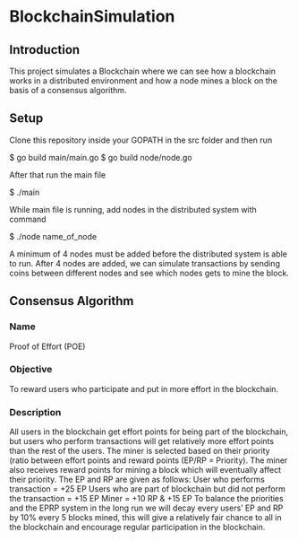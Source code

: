 # BlockchainSimulation

## Introduction

This project simulates a Blockchain where we can see how a blockchain works in a distributed environment and how a node mines a block on the basis of a consensus algorithm.

## Setup

Clone this repository inside your GOPATH in the src folder and then run

$ go build main/main.go
$ go build node/node.go

After that run the main file

$ ./main

While main file is running, add nodes in the distributed system with command

$ ./node name_of_node
  
A minimum of 4 nodes must be added before the distributed system is able to run. After 4 nodes are added, we can simulate transactions by sending coins between different nodes and see which nodes gets to mine the block.
  
## Consensus Algorithm
  
### Name
  
Proof of Effort (POE)
  
### Objective
  
To reward users who participate and put in more effort in the blockchain.
  
### Description
  
All users in the blockchain get effort points for being part of the blockchain, but users who perform transactions will get relatively more effort points than the rest of the users. The miner is selected based on their priority (ratio between effort points and reward points (EP/RP = Priority). The miner also receives reward points for mining a block which will eventually affect their priority. The EP and RP are given as follows:
User who performs transaction = +25 EP
Users who are part of blockchain but did not perform the transaction = +15 EP
Miner = +10 RP & +15 EP
To balance the priorities and the EPRP system in the long run we will decay every users’ EP and RP by 10% every 5 blocks mined, this will give a relatively fair chance to all in the blockchain and encourage regular participation in the blockchain.
